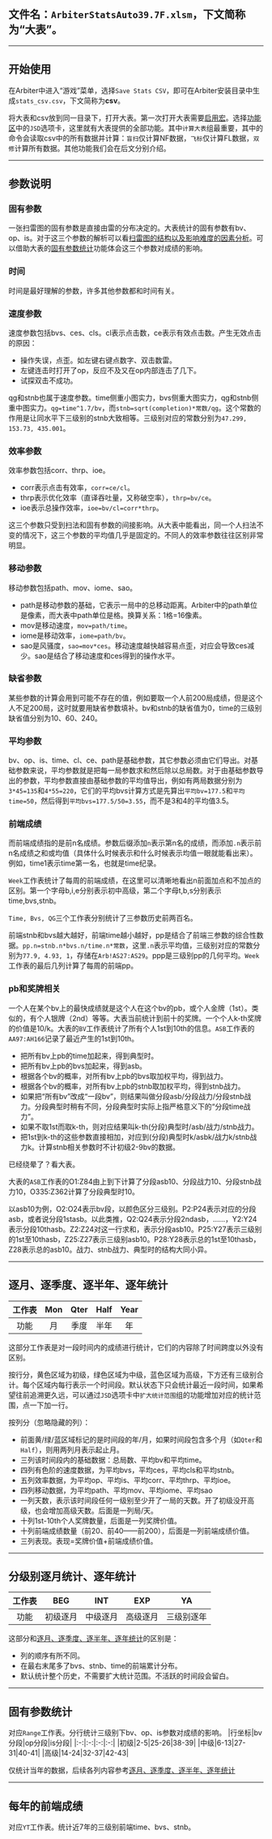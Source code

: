 ## 文件名：`ArbiterStatsAuto39.7F.xlsm`，下文简称为“大表”。

___
## 开始使用
在Arbiter中进入“游戏”菜单，选择`Save Stats CSV`，即可在Arbiter安装目录中生成`stats_csv.csv`，下文简称为**csv**。

将大表和csv放到同一目录下，打开大表。第一次打开大表需要[启用宏](https://support.microsoft.com/zh-cn/topic/%E5%90%AF%E7%94%A8%E6%88%96%E7%A6%81%E7%94%A8-office-%E6%96%87%E4%BB%B6%E4%B8%AD%E7%9A%84%E5%AE%8F-12b036fd-d140-4e74-b45e-16fed1a7e5c6)。选择[功能区](https://www.office26.com/excel/excel-ribbon-ui.html)中的`JSD`选项卡，这里就有大表提供的全部功能。其中`计算大表`组最重要，其中的命令会读取csv中的所有数据并计算：`盲扫`仅计算NF数据，`飞标`仅计算FL数据，`双修`计算所有数据。其他功能我们会在后文分别介绍。

___
## 参数说明

### 固有参数
一张扫雷图的固有参数是直接由雷的分布决定的。大表统计的固有参数有bv、op、is。对于这三个参数的解析可以看[扫雷图的结构以及影响难度的因素分析](https://zhuanlan.zhihu.com/p/27185883)。可以借助大表的[固有参数统计](#range)功能体会这三个参数对成绩的影响。

### 时间
时间是最好理解的参数，许多其他参数都和时间有关。

### 速度参数
速度参数包括bvs、ces、cls。cl表示点击数，ce表示有效点击数。产生无效点击的原因：
- 操作失误，点歪。如左键右键点数字、双击数雷。
- 左键连击时打开了op，反应不及又在op内部连击了几下。
- 试探双击不成功。

qg和stnb也属于速度参数。time侧重小图实力，bvs侧重大图实力，qg和stnb侧重中图实力。`qg=time^1.7/bv`，而`stnb=sqrt(completion)*常数/qg`。这个常数的作用是让同水平下三级别的stnb大致相等。三级别对应的常数分别为`47.299, 153.73, 435.001`。

### 效率参数
效率参数包括corr、thrp、ioe。
- corr表示点击有效率，`corr=ce/cl`。
- thrp表示优化效率（直译吞吐量，又称破空率），`thrp=bv/ce`。
- ioe表示总操作效率，`ioe=bv/cl=corr*thrp`。

这三个参数只受到扫法和固有参数的间接影响。从大表中能看出，同一个人扫法不变的情况下，这三个参数的平均值几乎是固定的。不同人的效率参数往往区别非常明显。

### 移动参数
移动参数包括path、mov、iome、sao。

- path是移动参数的基础，它表示一局中的总移动距离。Arbiter中的path单位是像素，而大表中path单位是格。换算关系：1格=16像素。
- mov是移动速度，`mov=path/time`。
- iome是移动效率，`iome=path/bv`。
- sao是风骚度，`sao=mov*ces`。移动速度越快越容易点歪，对应会导致ces减少。sao是结合了移动速度和ces得到的操作水平。

### 缺省参数
某些参数的计算会用到可能不存在的值，例如要取一个人前200局成绩，但是这个人不足200局，这时就要用缺省参数填补。bv和stnb的缺省值为0，time的三级别缺省值分别为10、60、240。

### 平均参数
bv、op、is、time、cl、ce、path是基础参数，其它参数必须由它们导出。对基础参数来说，平均参数就是把每一局参数求和然后除以总局数。对于由基础参数导出的参数，平均参数直接由基础参数的平均值导出，例如有两局数据分别为`3*45=135`和`4*55=220`，它们的平均bvs计算方式是先算出`平均bv=177.5`和`平均time=50`，然后得到`平均bvs=177.5/50=3.55`，而不是3和4的平均值3.5。

### 前端成绩
而前端成绩指的是前n名成绩。参数后缀添加`n`表示第n名的成绩，而添加`.n`表示前n名成绩之和或均值（具体什么时候表示和什么时候表示均值一眼就能看出来）。例如，time1表示time第一名，也就是time纪录。

`Week`工作表统计了每周的前端成绩，在这里可以清晰地看出n前面加点和不加点的区别。第一个字母b,i,e分别表示初中高级，第二个字母t,b,s分别表示time,bvs,stnb。

`Time, Bvs, QG`三个工作表分别统计了三参数历史前两百名。

前端stnb和bvs越大越好，前端time越小越好，pp是结合了前端三参数的综合性数据。`pp.n=stnb.n*bvs.n/time.n*常数`，这里`.n`表示平均值，三级别对应的常数分别为`77.9, 4.93, 1`，存储在`Arb!AS27:AS29`。ppp是三级别pp的几何平均。`Week`工作表的最后几列计算了每周的前端pp。

### pb和奖牌相关 <a name="medal"></a>
一个人在某个bv上的最快成绩就是这个人在这个bv的pb，或个人金牌（1st）。类似的，有个人银牌（2nd）等等。大表当前统计到前十的奖牌。一个个人k-th奖牌的价值是10/k。大表的`BV`工作表统计了所有个人1st到10th的信息。`ASB`工作表的`AA97:AH166`记录了最近产生的1st到10th。

- 把所有bv上pb的time加起来，得到典型时。
- 把所有bv上pb的bvs加起来，得到asb。
- 根据各个bv的概率，对所有bv上pb的bvs取加权平均，得到战力。
- 根据各个bv的概率，对所有bv上pb的stnb取加权平均，得到stnb战力。
- 如果把“所有bv”改成“一段bv”，则结果叫做分段asb/分段战力/分段stnb战力。分段典型时稍有不同，分段典型时实际上指严格意义下的“分段time战力”。
- 如果不取1st而取k-th，则对应结果叫k-th(分段)典型时/asb/战力/stnb战力。
- 把1st到k-th的这些参数直接相加，对应到(分段)典型时k/asbk/战力k/stnb战力k。计算stnb相关参数时不计初级2-9bv的数据。

已经绕晕了？看大表。

大表的`ASB`工作表的O1:Z84由上到下计算了分段asb10、分段战力10、分段stnb战力10，O335:Z362计算了分段典型时10。

以asb10为例，O2:O24表示bv段，以颜色区分三级别。P2:P24表示对应的分段asb，或者说分段1stasb。以此类推，Q2:Q24表示分段2ndasb，……，Y2:Y24表示分段10thasb。Z2:Z24对这一行求和，表示分段asb10。P25:Y27表示三级别的1st至10thasb，Z25:Z27表示三级别asb10。P28:Y28表示总的1st至10thasb，Z28表示总的asb10。战力、stnb战力、典型时的结构大同小异。

___
## 逐月、逐季度、逐半年、逐年统计 <a name="mon"></a>
|工作表|Mon|Qter|Half|Year|
|:-:|:-:|:-:|:-:|:-:|
|功能|月|季度|半年|年|

这部分工作表是对一段时间内的成绩进行统计，它们的内容除了时间跨度以外没有区别。

按行分，黄色区域为初级，绿色区域为中级，蓝色区域为高级，下方还有三级别合计。每个区域内每行表示一个时间段。默认状态下只会统计最近一段时间，如果希望往前追溯更久远，可以通过`JSD`选项卡中`扩大统计范围`组的功能增加对应的统计范围，点一下加一行。

按列分（忽略隐藏的列）：
- 前面黄/绿/蓝区域标记的是时间段的年/月，如果时间段包含多个月（如`Qter`和`Half`），则用两列月表示起止月。
- 三列该时间段内的基础数据：总局数、平均bv和平均time。
- 四列有色阶的速度数据，为平均bvs，平均ces，平均cls和平均stnb。
- 五列效率数据，为平均op、平均is、平均corr、平均thrp、平均ioe。
- 四列移动数据，为平均path、平均mov、平均iome、平均sao
- 一列天数，表示该时间段任何一级别至少开了一局的天数。开了初级没开高级，也会增加高级天数。后面是一列局/天。
- 十列1st-10th个人奖牌数量，后面是一列奖牌价值。
- 十列前端成绩数量（前20、前40——前200），后面是一列前端成绩价值。
- 三列表现。表现=奖牌价值+前端成绩价值。

___
## 分级别逐月统计、逐年统计
|工作表|BEG|INT|EXP|YA|
|:-:|:-:|:-:|:-:|:-:|
|功能|初级逐月|中级逐月|高级逐月|三级别逐年|

这部分和[逐月、逐季度、逐半年、逐年统计](#mon)的区别是：
- 列的顺序有所不同。
- 在最右末尾多了bvs、stnb、time的前端累计分布。
- 默认统计整个历史，不需要扩大统计范围。不活跃的时间段会留白。

___
## 固有参数统计 <a name="range"></a>
对应`Range`工作表。分行统计三级别下bv、op、is参数对成绩的影响。
|行坐标|bv分段|op分段|is分段|
|:-:|:-:|:-:|:-:|
|初级|2-5|25-26|38-39|
|中级|6-13|27-31|40-41|
|高级|14-24|32-37|42-43|

仅统计当年的数据，后续各列内容参考[逐月、逐季度、逐半年、逐年统计](#mon)

___
## 每年的前端成绩
对应`YT`工作表。统计近7年的三级别前端time、bvs、stnb。
